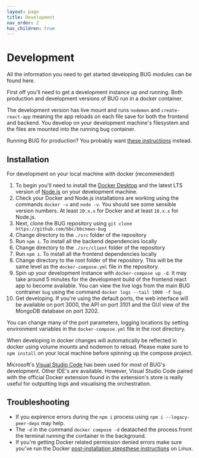 ```yaml
---
layout: page
title: Development
nav_order: 2
has_children: true
---
```


# Development

All the information you need to get started developing BUG modules can be found here.

First off you'll need to get a development instance up and running. Both production and development versions of BUG run in a docker container.

The development version has live mount and runs `nodemon` and `create-react-app` meaning the app reloads on each file save for both the frontend and backend. You develop on your development machine's filesystem and the files are mounted into the running bug container.

Running BUG for production? You probably want [these instructions](/pages/installation) instead.

## Installation

For development on your local machine with docker (recommended)

1. To begin you'll need to install the [Docker Desktop](https://www.docker.com/products/docker-desktop/) and the latest LTS version of [Node.js](https://nodejs.dev/en) on your development machine.
1. Check your Docker and Node.js installations are working using the commands `docker -v` and `node -v`. You should see some sensible version numbers. At least `20.x.x` for Docker and at least `16.x.x` for Node.js.
1. Next, clone the BUG repository using `git clone https://github.com/bbc/bbcnews-bug`
1. Change directory to the `./src` folder of the repository
1. Run `npm i`. To install all the backend dependencies locally
1. Change directory to the `./src/client` folder of the repository
1. Run `npm i`. To install all the frontend dependencies locally
1. Change directory to the root folder of the repository. This will be the same level as the `docker-compose.yml` file in the repository.
1. Spin up your development instance with `docker-compose up -d`. It may take around 5 minutes for the development build of the frontend react app to become available. You can view the live logs from the main BUG contrainer `bug` using the command `docker logs --tail 1000 -f bug`.
1. Get developing. If you're using the default ports, the web interface will be available on port 3000, the API on port 3101 and the GUI view of the MongoDB database on port 3202.

You can change many of the port parameters, logging locations by setting environment variables in the `docker-compose.yml` file in the root directory.

When developing in docker changes will automatically be reflected in docker using volume mounts and nodemon to reload. Please make sure to `npm install` on your local machine before spinning up the compose project.

Microsoft's [Visual Studio Code](https://code.visualstudio.com/) has been used for most of BUG's development. Other IDE's are available. However, Visual Studio Code paired with the official Docker extension found in the extension's store is really useful for outputting logs and visualising the orchestration.

## Troubleshooting

-   If you expirence errors during the `npm i` process using `npm i --legacy-peer-deps` may help.
-   The `-d` in the command `docker compose -d` deatached the process fromt the terminal running the container in the background.
-   If you're getting Docker related permission denied errors make sure you've run the Docker [post-installation stepsthese instructions](https://docs.docker.com/engine/install/linux-postinstall/) on Linux.
